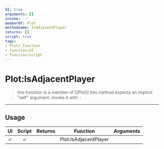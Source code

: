 ```yaml
---
UI: true
arguments: []
invoke: ':'
memberOf: Plot
methodname: IsAdjacentPlayer
returns: []
script: true
tags:
- Plot/_function
- function/UI
- function/script
---
```

# Plot:IsAdjacentPlayer
> this function is a member of [[Plot]]
> this method expects an implicit "self" argument. invoke it with `:`
-----
## Usage
|  UI | Script | Returns | Function | Arguments |
|:---:|:------:|-------:|:--------:|:---------|
|✓|✓||Plot:IsAdjacentPlayer||
